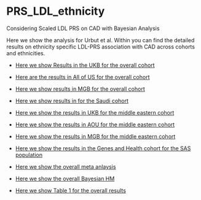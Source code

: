 # PRS_LDL_ethnicity
Considering Scaled LDL PRS on CAD with Bayesian Analysis


Here we show the analysis for Urbut et al. Within you can find the detailed results on ethnicity specific LDL-PRS association with CAD across cohorts and ethnicities.



* [Here we show Results in the UKB for the overall cohort](https://surbut.github.io/PRS_LDL_ancestry/PRS_ethnicity_ukb_new.html)


* [Here are the results in All of US for the overall cohort](https://surbut.github.io/PRS_LDL_ancestry/ldl_cad_assoc_AOU.html)

* [Here we show results in MGB for the overall cohort](https://surbut.github.io/PRS_LDL_ancestry/PRS_ethnicity_new_MGB.html)

* [Here we show results in for the Saudi cohort](https://surbut.github.io/PRS_LDL_ancestry/PRS_ethnicity_new_Saudi.html)

* [Here we show the results in UKB for the middle eastern cohort](https://surbut.github.io/PRS_LDL_ancestry//PRS_UKB_MID.html)

* [Here we show the results in AOU for the middle eastern cohort](https://surbut.github.io/PRS_LDL_ancestry/PRS_updated_MIDeast.html)

* [Here we show the results in MGB for the middle eastern cohort](https://surbut.github.io/PRS_LDL_ancestry/PRS_mgb_MID.html)

* [Here we show the results in the Genes and Health cohort for the SAS population](https://surbut.github.io/PRS_LDL_ancestry/prs_ldl_sas_GH.html)

* [Here we show the overall meta anlaysis](https://surbut.github.io/PRS_LDL_ancestry/meta.html)

* [Here we show the overall Bayesian HM](https://surbut.github.io/PRS_LDL_ancestry/BayesHM.html)

* [Here we show Table 1 for the overall results](https://surbut.github.io/PRS_LDL_ancestry/fullertable1.html)

